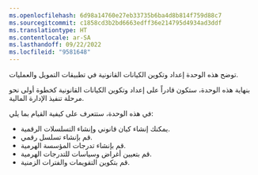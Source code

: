 ```yaml
---
ms.openlocfilehash: 6d98a14760e27eb33735b6ba4d8b814f759d88c7
ms.sourcegitcommit: c1858cd3b2bd6663edff36e214795d4934ad3ddf
ms.translationtype: HT
ms.contentlocale: ar-SA
ms.lasthandoff: 09/22/2022
ms.locfileid: "9581648"
---
```

توضح هذه الوحدة إعداد وتكوين الكيانات القانونية في تطبيقات التمويل والعمليات.

بنهاية هذه الوحدة، ستكون قادراً على إعداد وتكوين الكيانات القانونية كخطوة أولى نحو مرحلة تنفيذ الإدارة المالية.

في هذه الوحدة، ستتعرف على كيفية القيام بما يلي:

- يمكنك إنشاء كيان قانوني وإنشاء التسلسلات الرقمية. 
- قم بإنشاء تسلسل رقمي.
- قم بإنشاء تدرجات المؤسسة الهرمية.
- قم بتعيين أغراض وسياسات للتدرجات الهرمية.
- قم بتكوين التقويمات والفترات الزمنية.
